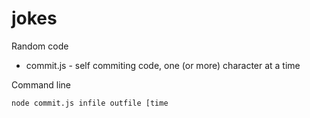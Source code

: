 # jokes
Random code
* commit.js - self commiting code, one (or more) character at a time

Command line  

```
node commit.js infile outfile [time